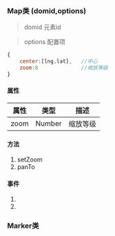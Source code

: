 ### Map类 (domid,options)
>domid 元素id

>options 配置项
```js
{
    center:[lng,lat],   //中心
    zoom:8              //缩放等级
}
```
#### 属性

|属性|类型|描述|
|--------|-----|----|
|zoom|Number|缩放等级|

#### 方法

1. setZoom
2. panTo

#### 事件

1. 
2. 

### Marker类
